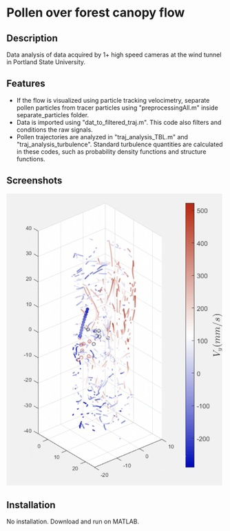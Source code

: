 # Pollen over forest canopy flow

## Description
Data analysis of data acquired by 1+ high speed cameras at the wind tunnel in Portland State University. 

## Features
- If the flow is visualized using particle tracking velocimetry, separate pollen particles from tracer particles using "preprocessingAll.m" inside separate_particles folder.  
- Data is imported using "dat_to_filtered_traj.m". This code also filters and conditions the raw signals.
- Pollen trajectories are analyzed in "traj_analysis_TBL.m" and "traj_analysis_turbulence". Standard turbulence quantities are calculated in these codes, such as probability density functions and structure functions.
 
## Screenshots
![Screenshot](screenshot/ss.png)

## Installation
No installation. Download and run on MATLAB.
